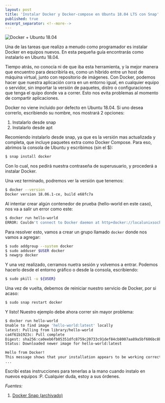 ```yaml
---
layout: post
title: 'Instalar Docker y Docker-compose en Ubuntu 18.04 LTS con Snap'
published: true
excerpt_separator: <!--more-->
---
```


![Docker + Ubuntu 18.04]({{site.baseurl}}/images/docker-ubuntu.png)

Una de las tareas que realizo a menudo como programador es instalar Docker en equipos nuevos. En esta pequeña guía encontrarás como instalarlo en Ubuntu 18.04. 

<!--more-->

Tiempo atrás, no conocía ni de que iba esta herramienta, y la mejor manera que encuentro para describirla es, como un híbrido entre un host de máquina virtual, junto con repositorio de imágenes. Con Docker, podemos hacer que nuestra aplicación corra en un entorno igual, en cualquier equipo o servidor, sin importar la versión de paquetes, distro o configuraciones que tenga el quipo donde va a correr. Esto nos evita problemas al momento de compartir aplicaciones.

Docker no viene incluido por defecto en Ubuntu 18.04. Si uno desea correrlo, escribiendo su nombre, nos mostrará 2 opciones:

1. Instalarlo desde snap
2. Instalarlo desde apt

Recomiendo instalarlo desde snap, ya que es la versión mas actualizada y completa, que incluye paquetes extra como Docker Compose. Para eso, abrimos la consola de Ubuntu y escribimos (sin el $):

```bash
$ snap install docker
```

Con lo cual, nos pedirá nuestra contraseña de superusuario, y procederá a instalar Docker.

Una vez terminado, podremos ver la versión que tenemos:

```bash
$ docker --version
Docker version 18.06.1-ce, build e68fc7a
```
Al intentar crear algún contenedor de prueba (hello-world en este caso), nos va a salir un error como este:

```bash
$ docker run hello-world
ERROR: Couldn't connect to Docker daemon at http+docker://localunixsocket - is it running?
```
Para resolver esto, vamos a crear un grupo llamado `docker` donde nos vamos a agregar:

```bash
$ sudo addgroup --system docker
$ sudo adduser $USER docker
$ newgrp docker
```

Y una vez realizado, cerramos nuetra sesión y volvemos a entrar. Podemos hacerlo desde el entorno gráfico o desde la consola, escribiendo:

```bash
$ sudo pkill -u ${USER}
```

Una vez de vuelta, debemos de reiniciar nuestro servicio de Docker, por si acaso:

```bash
$ sudo snap restart docker
```

Y listo! Nuestro ejemplo debe ahora correr sin mayor problema:

```bash
$ docker run hello-world
Unable to find image 'hello-world:latest' locally
latest: Pulling from library/hello-world
ca4f61b1923c: Pull complete
Digest: sha256:ca0eeb6fb05351dfc8759c20733c91def84cb8007aa89a5bf606bc8b315b9fc7
Status: Downloaded newer image for hello-world:latest

Hello from Docker!
This message shows that your installation appears to be working correctly.
...
```

Escribí estas instrucciones para tenerlas a la mano cuando instalo en nuevos equipos :P. Cualquier duda, estoy a sus órdenes.

_Fuentes:_
1. [Docker Snap (archivado)](https://github.com/docker/docker-snap)
